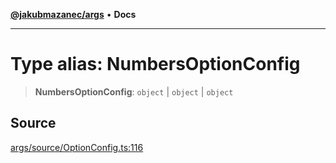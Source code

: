 [**@jakubmazanec/args**](../README.md) • **Docs**

---

# Type alias: NumbersOptionConfig

> **NumbersOptionConfig**: `object` \| `object` \| `object`

## Source

[args/source/OptionConfig.ts:116](https://github.com/jakubmazanec/js-tools/blob/4653f1571319b3537b5a901a19e171562b7727e5/packages/args/source/OptionConfig.ts#L116)
